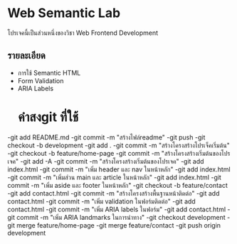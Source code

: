 # Web Semantic Lab
โปรเจคนี้เป็นส่วนหนึ่งของวิชา Web Frontend Development
## รายละเอียด
- การใช้ Semantic HTML
- Form Validation
- ARIA Labels
  # คําสงgit ที่ใช้
-git add README.md
-git commit -m "สร้างไฟล์readme"
-git push
-git checkout -b development
-git add .
-git commit -m "สร้างโครงสร้างโปรเจ็คเริ่มต้น"
-git checkout -b feature/home-page
-git commit -m "สร้างโครงสร้างเริ่มต้นของโปรเจค" 
-git add -A 
-git commit -m "สร้างโครงสร้างเริ่มต้นของโปรเจค"
-git add index.html
-git commit -m "เพิ่ม header และ nav ในหน้าหลัก"
-git add index.html
-git commit -m "เพิ่มส่วน main และ article ในหน้าหลัก"
-git add index.html
-git commit -m "เพิ่ม aside และ footer ในหน้าหลัก"
-git checkout -b feature/contact
-git add contact.html
-git commit -m "สร้างโครงสร้างพื้นฐานหน้าติดต่อ"
-git add contact.html
-git commit -m "เพิ่ม validation ในฟอร์มติดต่อ"
-git add contact.html
-git commit -m "เพิ่ม ARIA labels ในฟอร์ม"
-git add contact.html
-git commit -m "เพิ่ม ARIA landmarks ในการนําทาง"
-git checkout development
-git merge feature/home-page
-git merge feature/contact
-git push origin development
